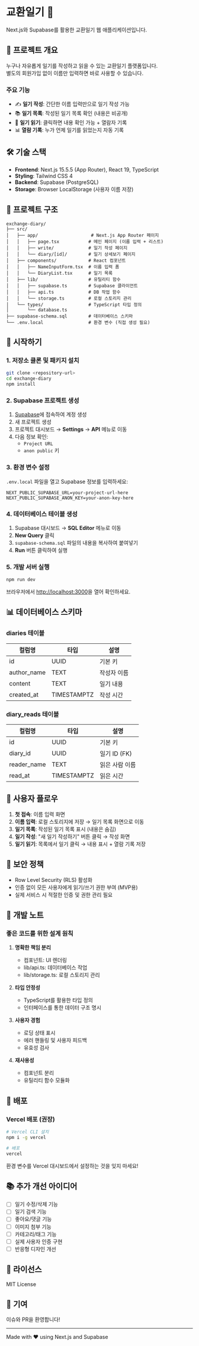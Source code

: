 # 교환일기 📖

Next.js와 Supabase를 활용한 교환일기 웹 애플리케이션입니다.

## 🎯 프로젝트 개요

누구나 자유롭게 일기를 작성하고 읽을 수 있는 교환일기 플랫폼입니다.  
별도의 회원가입 없이 이름만 입력하면 바로 사용할 수 있습니다.

### 주요 기능

- ✍️ **일기 작성**: 간단한 이름 입력만으로 일기 작성 가능
- 📚 **일기 목록**: 작성된 일기 목록 확인 (내용은 비공개)
- 👀 **일기 읽기**: 클릭하면 내용 확인 가능 + 열람자 기록
- 📊 **열람 기록**: 누가 언제 일기를 읽었는지 자동 기록

## 🛠️ 기술 스택

- **Frontend**: Next.js 15.5.5 (App Router), React 19, TypeScript
- **Styling**: Tailwind CSS 4
- **Backend**: Supabase (PostgreSQL)
- **Storage**: Browser LocalStorage (사용자 이름 저장)

## 📁 프로젝트 구조

```
exchange-diary/
├── src/
│   ├── app/                    # Next.js App Router 페이지
│   │   ├── page.tsx           # 메인 페이지 (이름 입력 + 리스트)
│   │   ├── write/             # 일기 작성 페이지
│   │   └── diary/[id]/        # 일기 상세보기 페이지
│   ├── components/            # React 컴포넌트
│   │   ├── NameInputForm.tsx  # 이름 입력 폼
│   │   └── DiaryList.tsx      # 일기 목록
│   ├── lib/                   # 유틸리티 함수
│   │   ├── supabase.ts        # Supabase 클라이언트
│   │   ├── api.ts             # DB 작업 함수
│   │   └── storage.ts         # 로컬 스토리지 관리
│   └── types/                 # TypeScript 타입 정의
│       └── database.ts
├── supabase-schema.sql        # 데이터베이스 스키마
└── .env.local                 # 환경 변수 (직접 생성 필요)
```

## 🚀 시작하기

### 1. 저장소 클론 및 패키지 설치

```bash
git clone <repository-url>
cd exchange-diary
npm install
```

### 2. Supabase 프로젝트 생성

1. [Supabase](https://supabase.com)에 접속하여 계정 생성
2. 새 프로젝트 생성
3. 프로젝트 대시보드 → **Settings** → **API** 메뉴로 이동
4. 다음 정보 확인:
   - `Project URL`
   - `anon public` 키

### 3. 환경 변수 설정

`.env.local` 파일을 열고 Supabase 정보를 입력하세요:

```env
NEXT_PUBLIC_SUPABASE_URL=your-project-url-here
NEXT_PUBLIC_SUPABASE_ANON_KEY=your-anon-key-here
```

### 4. 데이터베이스 테이블 생성

1. Supabase 대시보드 → **SQL Editor** 메뉴로 이동
2. **New Query** 클릭
3. `supabase-schema.sql` 파일의 내용을 복사하여 붙여넣기
4. **Run** 버튼 클릭하여 실행

### 5. 개발 서버 실행

```bash
npm run dev
```

브라우저에서 [http://localhost:3000](http://localhost:3000)을 열어 확인하세요.

## 📊 데이터베이스 스키마

### diaries 테이블

| 컬럼명      | 타입        | 설명        |
| ----------- | ----------- | ----------- |
| id          | UUID        | 기본 키     |
| author_name | TEXT        | 작성자 이름 |
| content     | TEXT        | 일기 내용   |
| created_at  | TIMESTAMPTZ | 작성 시간   |

### diary_reads 테이블

| 컬럼명      | 타입        | 설명           |
| ----------- | ----------- | -------------- |
| id          | UUID        | 기본 키        |
| diary_id    | UUID        | 일기 ID (FK)   |
| reader_name | TEXT        | 읽은 사람 이름 |
| read_at     | TIMESTAMPTZ | 읽은 시간      |

## 🎨 사용자 플로우

1. **첫 접속**: 이름 입력 화면
2. **이름 입력**: 로컬 스토리지에 저장 → 일기 목록 화면으로 이동
3. **일기 목록**: 작성된 일기 목록 표시 (내용은 숨김)
4. **일기 작성**: "새 일기 작성하기" 버튼 클릭 → 작성 화면
5. **일기 읽기**: 목록에서 일기 클릭 → 내용 표시 + 열람 기록 저장

## 🔐 보안 정책

- Row Level Security (RLS) 활성화
- 인증 없이 모든 사용자에게 읽기/쓰기 권한 부여 (MVP용)
- 실제 서비스 시 적절한 인증 및 권한 관리 필요

## 📝 개발 노트

### 좋은 코드를 위한 설계 원칙

1. **명확한 책임 분리**

   - 컴포넌트: UI 렌더링
   - lib/api.ts: 데이터베이스 작업
   - lib/storage.ts: 로컬 스토리지 관리

2. **타입 안정성**

   - TypeScript를 활용한 타입 정의
   - 인터페이스를 통한 데이터 구조 명시

3. **사용자 경험**

   - 로딩 상태 표시
   - 에러 핸들링 및 사용자 피드백
   - 유효성 검사

4. **재사용성**
   - 컴포넌트 분리
   - 유틸리티 함수 모듈화

## 🚢 배포

### Vercel 배포 (권장)

```bash
# Vercel CLI 설치
npm i -g vercel

# 배포
vercel
```

환경 변수를 Vercel 대시보드에서 설정하는 것을 잊지 마세요!

## 📚 추가 개선 아이디어

- [ ] 일기 수정/삭제 기능
- [ ] 일기 검색 기능
- [ ] 좋아요/댓글 기능
- [ ] 이미지 첨부 기능
- [ ] 카테고리/태그 기능
- [ ] 실제 사용자 인증 구현
- [ ] 반응형 디자인 개선

## 📄 라이선스

MIT License

## 🤝 기여

이슈와 PR을 환영합니다!

---

Made with ❤️ using Next.js and Supabase
